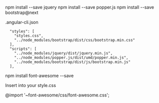 npm install --save jquery
npm install --save popper.js
npm install --save bootstrap@next


.angular-cli.json

      "styles": [
		"styles.css",
		"../node_modules/bootstrap/dist/css/bootstrap.min.css"
      ],
      "scripts": [
		"../node_modules/jquery/dist/jquery.min.js",
		"../node_modules/popper.js/dist/umd/popper.min.js",
    	"../node_modules/bootstrap/dist/js/bootstrap.min.js"
	  ],




npm install font-awesome --save

Insert into your style.css

@import '~font-awesome/css/font-awesome.css';

